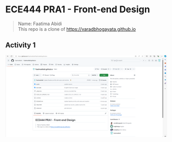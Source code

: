 # ECE444 PRA1 - Front-end Design 
> Name: Faatima Abidi \
> This repo is a clone of https://varadbhogayata.github.io

## Activity 1
![Screenshot of repo after completion of activity 1](/assets/activityImages/activity1.png)